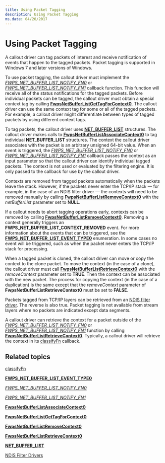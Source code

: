 ```yaml
---
title: Using Packet Tagging
description: Using Packet Tagging
ms.date: 04/20/2017
---
```


# Using Packet Tagging


A callout driver can tag packets of interest and receive notification of events that happen to the tagged packets. Packet tagging is supported in Windows 7 and later versions of Windows.

To use packet tagging, the callout driver must implement the [*FWPS\_NET\_BUFFER\_LIST\_NOTIFY\_FN0*](/windows-hardware/drivers/ddi/fwpsk/nc-fwpsk-fwps_net_buffer_list_notify_fn0) or [*FWPS\_NET\_BUFFER\_LIST\_NOTIFY\_FN1*](/windows-hardware/drivers/ddi/fwpsk/nc-fwpsk-fwps_net_buffer_list_notify_fn1) callback function. This function will receive all of the status notifications for the tagged packets. Before individual packets can be tagged, the callout driver must obtain a special context tag by calling [**FwpsNetBufferListGetTagForContext0**](/windows-hardware/drivers/ddi/fwpsk/nf-fwpsk-fwpsnetbufferlistgettagforcontext0). The callout driver can use the same context tag for some or all of the tagged packets. For example, a callout driver might differentiate between types of tagged packets by using different context tags.

To tag packets, the callout driver uses [**NET\_BUFFER\_LIST**](/windows-hardware/drivers/ddi/nbl/ns-nbl-net_buffer_list) structures. The callout driver makes calls to [**FwpsNetBufferListAssociateContext0**](/windows-hardware/drivers/ddi/fwpsk/nf-fwpsk-fwpsnetbufferlistassociatecontext0) to tag individual **NET\_BUFFER\_LIST** structures. The context the callout driver associates with the packet is an arbitrary unsigned 64-bit value. When an event is triggered, the [*FWPS\_NET\_BUFFER\_LIST\_NOTIFY\_FN0*](/windows-hardware/drivers/ddi/fwpsk/nc-fwpsk-fwps_net_buffer_list_notify_fn0) or [*FWPS\_NET\_BUFFER\_LIST\_NOTIFY\_FN1*](/windows-hardware/drivers/ddi/fwpsk/nc-fwpsk-fwps_net_buffer_list_notify_fn1) callback passes the context as an input parameter so that the callout driver can identify individual tagged packets. The context is not used or evaluated by the filtering engine. It is only passed to the callback for use by the callout driver.

Contexts are removed from tagged packets automatically when the packets leave the stack. However, if the packets never enter the TCP/IP stack — for example, in the case of an NDIS filter driver — the contexts will need to be removed manually by calling [**FwpsNetBufferListRemoveContext0**](/windows-hardware/drivers/ddi/fwpsk/nf-fwpsk-fwpsnetbufferlistremovecontext0) with the *netBufferList* parameter set to **NULL**.

If a callout needs to abort tagging operations early, contexts can be removed by calling [**FwpsNetBufferListRemoveContext0**](/windows-hardware/drivers/ddi/fwpsk/nf-fwpsk-fwpsnetbufferlistremovecontext0). Removing a context generally triggers an **FWPS\_NET\_BUFFER\_LIST\_CONTEXT\_REMOVED** event. For more information about the events that can be triggered, see the [**FWPS\_NET\_BUFFER\_LIST\_EVENT\_TYPE0**](/windows-hardware/drivers/ddi/fwpsk/ne-fwpsk-fwps_net_buffer_list_event_type0_) enumeration. In some cases no event will be triggered, such as when the packet never enters the TCP/IP stack for processing.

When a tagged packet is cloned, the callout driver can move or copy the context to the clone packet. To move the context (in the case of a clone), the callout driver must call [**FwpsNetBufferListRetrieveContext0**](/windows-hardware/drivers/ddi/fwpsk/nf-fwpsk-fwpsnetbufferlistretrievecontext0) with the *removeContext* parameter set to **TRUE**. Then the context can be associated with the new packet. The process for copying the context (in the case of a duplication) is the same except that the *removeContext* parameter of **FwpsNetBufferListRetrieveContext0** must be set to **FALSE**.

Packets tagged from TCP/IP layers can be retrieved from an [NDIS filter driver](./roadmap-for-developing-ndis-filter-drivers.md). The reverse is also true. Packet tagging is not available from stream layers where no packets are indicated except data segments.

A callout driver can retrieve the context for a packet outside of the [*FWPS\_NET\_BUFFER\_LIST\_NOTIFY\_FN0*](/windows-hardware/drivers/ddi/fwpsk/nc-fwpsk-fwps_net_buffer_list_notify_fn0) or [*FWPS\_NET\_BUFFER\_LIST\_NOTIFY\_FN1*](/windows-hardware/drivers/ddi/fwpsk/nc-fwpsk-fwps_net_buffer_list_notify_fn1) function by calling [**FwpsNetBufferListRetrieveContext0**](/windows-hardware/drivers/ddi/fwpsk/nf-fwpsk-fwpsnetbufferlistretrievecontext0). Typically, a callout driver will retrieve the context in its [classifyFn](/windows-hardware/drivers/ddi/_netvista/) callback.

## Related topics


[classifyFn](/windows-hardware/drivers/ddi/_netvista/)

[**FWPS\_NET\_BUFFER\_LIST\_EVENT\_TYPE0**](/windows-hardware/drivers/ddi/fwpsk/ne-fwpsk-fwps_net_buffer_list_event_type0_)

[*FWPS\_NET\_BUFFER\_LIST\_NOTIFY\_FN0*](/windows-hardware/drivers/ddi/fwpsk/nc-fwpsk-fwps_net_buffer_list_notify_fn0)

[*FWPS\_NET\_BUFFER\_LIST\_NOTIFY\_FN1*](/windows-hardware/drivers/ddi/fwpsk/nc-fwpsk-fwps_net_buffer_list_notify_fn1)

[**FwpsNetBufferListAssociateContext0**](/windows-hardware/drivers/ddi/fwpsk/nf-fwpsk-fwpsnetbufferlistassociatecontext0)

[**FwpsNetBufferListGetTagForContext0**](/windows-hardware/drivers/ddi/fwpsk/nf-fwpsk-fwpsnetbufferlistgettagforcontext0)

[**FwpsNetBufferListRemoveContext0**](/windows-hardware/drivers/ddi/fwpsk/nf-fwpsk-fwpsnetbufferlistremovecontext0)

[**FwpsNetBufferListRetrieveContext0**](/windows-hardware/drivers/ddi/fwpsk/nf-fwpsk-fwpsnetbufferlistretrievecontext0)

[**NET\_BUFFER\_LIST**](/windows-hardware/drivers/ddi/nbl/ns-nbl-net_buffer_list)

[NDIS Filter Drivers](./roadmap-for-developing-ndis-filter-drivers.md)

 

